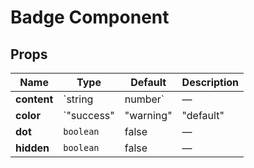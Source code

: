 # Badge Component

## Props

| Name | Type | Default | Description |
|------|------|---------|-------------|
| **content** | `string | number` | — | — |
| **color** | `"success" | "warning" | "default" | "error" | "info"` | default | — |
| **dot** | `boolean` | false | — |
| **hidden** | `boolean` | false | — |
